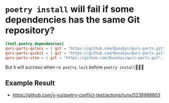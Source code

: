 `poetry install` will fail if some dependencies has the same Git repository?
===================================================================================

```toml
[tool.poetry.dependencies]
quri-parts-qulacs = { git = "https://github.com/QunaSys/quri-parts.git", rev = "3b05ea12dede01b9bea70b0fbecb246ca3167639", subdirectory = "packages/qulacs" }
quri-parts-qiskit = { git = "https://github.com/QunaSys/quri-parts.git", rev = "3b05ea12dede01b9bea70b0fbecb246ca3167639", subdirectory = "packages/qiskit" }
quri-parts-stim = { git = "https://github.com/QunaSys/quri-parts.git", rev = "3b05ea12dede01b9bea70b0fbecb246ca3167639", subdirectory = "packages/stim" }
```

But it will success when `rm poetry.lock` before `poetry install`🤔🤔🤔

## Example Result

- https://github.com/y-yu/poetry-conflict-test/actions/runs/5236988803
